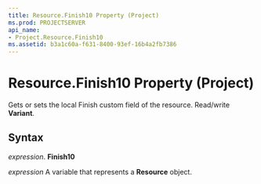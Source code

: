 ```yaml
---
title: Resource.Finish10 Property (Project)
ms.prod: PROJECTSERVER
api_name:
- Project.Resource.Finish10
ms.assetid: b3a1c60a-f631-8400-93ef-16b4a2fb7386
---
```



# Resource.Finish10 Property (Project)

Gets or sets the local Finish custom field of the resource. Read/write  **Variant**.


## Syntax

 _expression_. **Finish10**

 _expression_ A variable that represents a **Resource** object.


